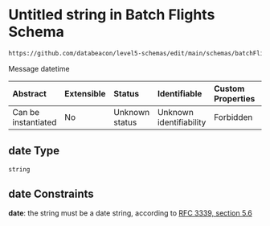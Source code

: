 # Untitled string in Batch Flights Schema

```txt
https://github.com/databeacon/level5-schemas/edit/main/schemas/batchFlights.schema.json#/properties/date
```

Message datetime

| Abstract            | Extensible | Status         | Identifiable            | Custom Properties | Additional Properties | Access Restrictions | Defined In                                                                              |
| :------------------ | :--------- | :------------- | :---------------------- | :---------------- | :-------------------- | :------------------ | :-------------------------------------------------------------------------------------- |
| Can be instantiated | No         | Unknown status | Unknown identifiability | Forbidden         | Allowed               | none                | [batchFlights.schema.json\*](../../out/batchFlights.schema.json "open original schema") |

## date Type

`string`

## date Constraints

**date**: the string must be a date string, according to [RFC 3339, section 5.6](https://tools.ietf.org/html/rfc3339 "check the specification")
